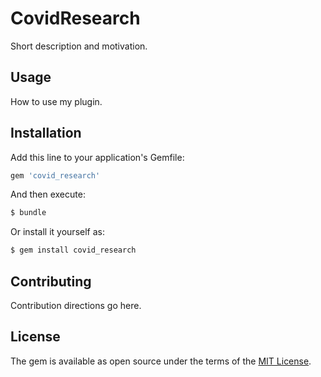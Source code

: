 # CovidResearch
Short description and motivation.

## Usage
How to use my plugin.

## Installation
Add this line to your application's Gemfile:

```ruby
gem 'covid_research'
```

And then execute:
```bash
$ bundle
```

Or install it yourself as:
```bash
$ gem install covid_research
```

## Contributing
Contribution directions go here.

## License
The gem is available as open source under the terms of the [MIT License](https://opensource.org/licenses/MIT).
